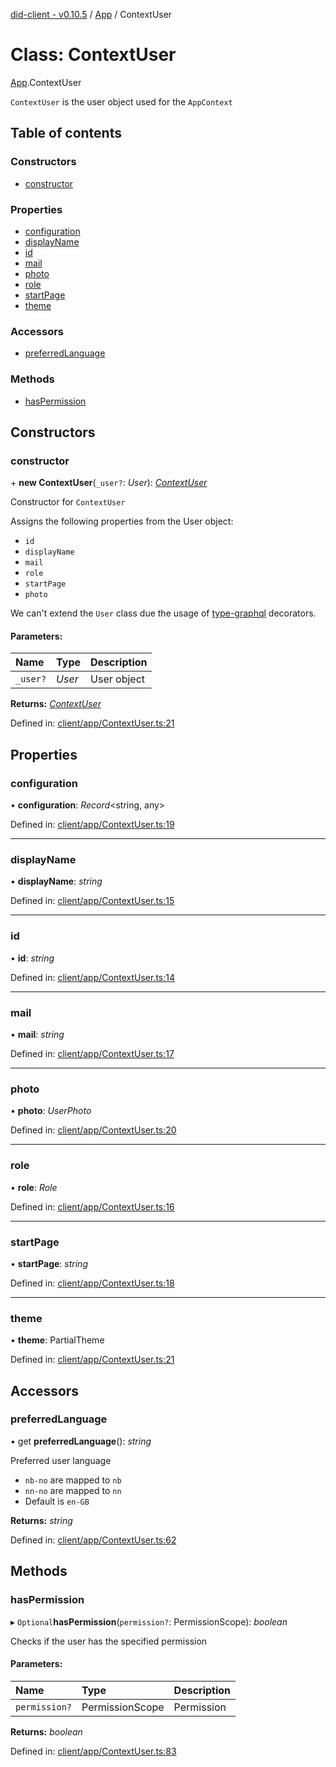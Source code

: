 [did-client - v0.10.5](../README.md) / [App](../modules/app.md) / ContextUser

# Class: ContextUser

[App](../modules/app.md).ContextUser

`ContextUser` is the user object used for
the `AppContext`

## Table of contents

### Constructors

- [constructor](app.contextuser.md#constructor)

### Properties

- [configuration](app.contextuser.md#configuration)
- [displayName](app.contextuser.md#displayname)
- [id](app.contextuser.md#id)
- [mail](app.contextuser.md#mail)
- [photo](app.contextuser.md#photo)
- [role](app.contextuser.md#role)
- [startPage](app.contextuser.md#startpage)
- [theme](app.contextuser.md#theme)

### Accessors

- [preferredLanguage](app.contextuser.md#preferredlanguage)

### Methods

- [hasPermission](app.contextuser.md#haspermission)

## Constructors

### constructor

\+ **new ContextUser**(`_user?`: *User*): [*ContextUser*](app.contextuser.md)

Constructor for `ContextUser`

Assigns the following properties
from the User object:

* `id`
* `displayName`
* `mail`
* `role`
* `startPage`
* `photo`

We can't extend the `User` class
due the usage of [type-graphql](https://www.npmjs.com/package/type-graphql)
decorators.

#### Parameters:

Name | Type | Description |
:------ | :------ | :------ |
`_user?` | *User* | User object    |

**Returns:** [*ContextUser*](app.contextuser.md)

Defined in: [client/app/ContextUser.ts:21](https://github.com/Puzzlepart/did/blob/dev/client/app/ContextUser.ts#L21)

## Properties

### configuration

• **configuration**: *Record*<string, any\>

Defined in: [client/app/ContextUser.ts:19](https://github.com/Puzzlepart/did/blob/dev/client/app/ContextUser.ts#L19)

___

### displayName

• **displayName**: *string*

Defined in: [client/app/ContextUser.ts:15](https://github.com/Puzzlepart/did/blob/dev/client/app/ContextUser.ts#L15)

___

### id

• **id**: *string*

Defined in: [client/app/ContextUser.ts:14](https://github.com/Puzzlepart/did/blob/dev/client/app/ContextUser.ts#L14)

___

### mail

• **mail**: *string*

Defined in: [client/app/ContextUser.ts:17](https://github.com/Puzzlepart/did/blob/dev/client/app/ContextUser.ts#L17)

___

### photo

• **photo**: *UserPhoto*

Defined in: [client/app/ContextUser.ts:20](https://github.com/Puzzlepart/did/blob/dev/client/app/ContextUser.ts#L20)

___

### role

• **role**: *Role*

Defined in: [client/app/ContextUser.ts:16](https://github.com/Puzzlepart/did/blob/dev/client/app/ContextUser.ts#L16)

___

### startPage

• **startPage**: *string*

Defined in: [client/app/ContextUser.ts:18](https://github.com/Puzzlepart/did/blob/dev/client/app/ContextUser.ts#L18)

___

### theme

• **theme**: PartialTheme

Defined in: [client/app/ContextUser.ts:21](https://github.com/Puzzlepart/did/blob/dev/client/app/ContextUser.ts#L21)

## Accessors

### preferredLanguage

• get **preferredLanguage**(): *string*

Preferred user language

- `nb-no` are mapped to `nb`
- `nn-no` are mapped to `nn`
- Default is `en-GB`

**Returns:** *string*

Defined in: [client/app/ContextUser.ts:62](https://github.com/Puzzlepart/did/blob/dev/client/app/ContextUser.ts#L62)

## Methods

### hasPermission

▸ `Optional`**hasPermission**(`permission?`: PermissionScope): *boolean*

Checks if the user has the specified permission

#### Parameters:

Name | Type | Description |
:------ | :------ | :------ |
`permission?` | PermissionScope | Permission    |

**Returns:** *boolean*

Defined in: [client/app/ContextUser.ts:83](https://github.com/Puzzlepart/did/blob/dev/client/app/ContextUser.ts#L83)
